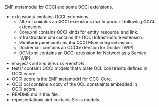 EMF metamodel for OCCI and some OCCI extensions.

- extensions/ contains OCCI extensions.
  - All.xmi contains an OCCI extensions that imports all following OCCI extensions.
  - Core.xmi contains OCCI kinds for entity, resource, and link.
  - Infrastructure.xmi contains the OCCI Infrastructure extension.
  - Monitoring.xmi contains the OCCI Monitoring extension.
  - Docker.xmi contains an OCCI extension for Docker (WIP).
  - OCNI.xmi contains an OCCI extension for Network as a Service (WIP).
- images/ contains Sirius screenshots.
- tests/ contains OCCI models that violate OCL constraints defined in OCCI.ecore.
- OCCI.ecore is the EMF metamodel for OCCI Core.
- OCCI.ocl contains a copy of the OCL constraints embedded in OCCI.ecore.
- README.md is this file.
- representations.aird contains Sirius models.
 